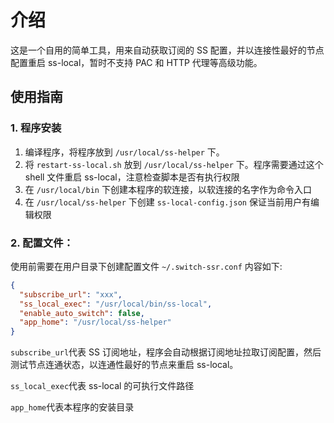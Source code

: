 # 介绍

这是一个自用的简单工具，用来自动获取订阅的 SS 配置，并以连接性最好的节点配置重启 ss-local，暂时不支持 PAC 和 HTTP 代理等高级功能。

## 使用指南

### 1. 程序安装

1. 编译程序，将程序放到 `/usr/local/ss-helper` 下。
2. 将 `restart-ss-local.sh` 放到 `/usr/local/ss-helper` 下。程序需要通过这个 shell 文件重启 ss-local，注意检查脚本是否有执行权限
3. 在 `/usr/local/bin` 下创建本程序的软连接，以软连接的名字作为命令入口
4. 在 `/usr/local/ss-helper` 下创建 `ss-local-config.json` 保证当前用户有编辑权限

### 2. 配置文件：

使用前需要在用户目录下创建配置文件 `~/.switch-ssr.conf` 内容如下:

```json
{
  "subscribe_url": "xxx",
  "ss_local_exec": "/usr/local/bin/ss-local",
  "enable_auto_switch": false,
  "app_home": "/usr/local/ss-helper"
}
```

`subscribe_url`代表 SS 订阅地址，程序会自动根据订阅地址拉取订阅配置，然后测试节点连通状态，以连通性最好的节点来重启 ss-local。

`ss_local_exec`代表 ss-local 的可执行文件路径

`app_home`代表本程序的安装目录
